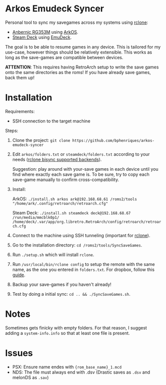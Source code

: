 # Arkos Emudeck Syncer

Personal tool to sync my savegames across my systems using [rclone](https://rclone.org/bisync/):
- [Anbernic RG353M](https://anbernic.com/products/rg353m) using [ArkOS](https://github.com/christianhaitian/arkos).
- [Steam Deck](https://store.steampowered.com/steamdeck) using [EmuDeck](https://github.com/dragoonDorise/EmuDeck).

The goal is to be able to resume games in any device. This is tailored for my use-case, however things should be relatively
extensible. This works as long as the save-games are compatible between devices.

**ATTENTION**: This requires having RetroArch setup to write the save games onto the same directories as the roms! If you have already save games, back them up!

# Installation

Requirements:
- SSH connection to the target machine

Steps:
1. Clone the project: `git clone https://github.com/bphenriques/arkos-emudeck-syncer`
2. Edit `arkos/folders.txt` or `steamdeck/folders.txt` according to your needs ([rclone bisync supported backends](https://rclone.org/bisync/#supported-backends)).
   
   Suggestion: play around with your-save games in each device until you find where exactly each save game is. To be sure, try to copy each save-game manually to confirm cross-compatibility.

3. Install:

    ArkOS: `./install.sh arkos ark@192.168.68.61 /roms2/tools "/home/ark/.config/retroarch/retroarch.cfg"`

    Steam Deck: `./install.sh steamdeck deck@192.168.68.67 /run/media/mmcblk0p1/ /home/deck/.var/app/org.libretro.RetroArch/config/retroarch/retroarch.cfg`

4. Connect to the machine using SSH tunneling (important for [rclone](https://rclone.org/dropbox/#get-your-own-dropbox-app-id)).
5. Go to the installation directory: `cd /roms2/tools/SyncSaveGames`.
6. Run `./setup.sh` which will install `rclone`.
7. Run `/usr/local/bin/rclone config` to setup the remote with the same name, as the one you entered in `folders.txt`. For dropbox, follow this [guide](https://rclone.org/dropbox/#get-your-own-dropbox-app-id).
8. Backup your save-games if you haven't already!
9. Test by doing a initial sync: `cd .. && ./SyncSaveGames.sh`.

# Notes

Sometimes gets finicky with empty folders. For that reason, I suggest adding a `system-info.info` so that at least one file is present.

# Issues

- PSX: Ensure name endes with `{rom_base_name}_1.mcd`
- NDS: The file must always end with .dsv (Drastic saves as `.dsv` and melonDS as `.sav`)
